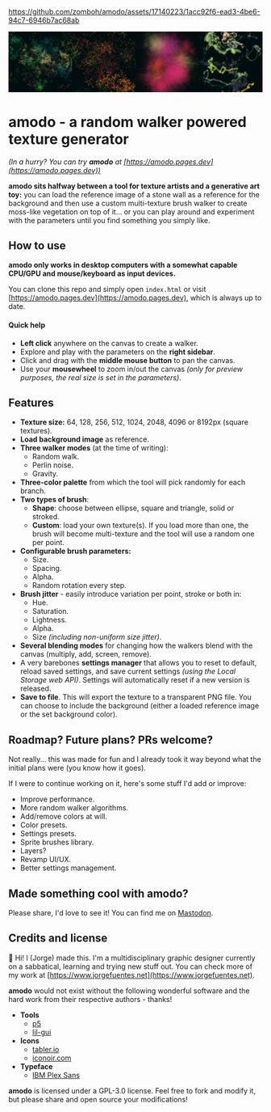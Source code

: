 https://github.com/zomboh/amodo/assets/17140223/1acc92f6-ead3-4be6-94c7-6946b7ac68ab

![amodo banner](./amodo_banner.jpg)
# amodo - a random walker powered texture generator

*(In a hurry? You can try **amodo** at [https://amodo.pages.dev](https://amodo.pages.dev))*

**amodo sits halfway between a tool for texture artists and a generative art toy:** you can load the reference image of a stone wall as a reference for the background and then use a custom multi-texture brush walker to create moss-like vegetation on top of it... or you can play around and experiment with the parameters until you find something you simply like.

## How to use
**amodo only works in desktop computers with a somewhat capable CPU/GPU and mouse/keyboard as input devices.**

You can clone this repo and simply open `index.html` or visit [https://amodo.pages.dev](https://amodo.pages.dev), which is always up to date.

#### Quick help
- **Left click** anywhere on the canvas to create a walker.
- Explore and play with the parameters on the **right sidebar**.
- Click and drag with the **middle mouse button** to pan the canvas.
- Use your **mousewheel** to zoom in/out the canvas *(only for preview purposes, the real size is set in the parameters)*.

## Features
- **Texture size:** 64, 128, 256, 512, 1024, 2048, 4096 or 8192px (square textures).
- **Load background image** as reference.
- **Three walker modes** (at the time of writing):
    - Random walk.
    - Perlin noise.
    - Gravity.
- **Three-color palette** from which the tool will pick randomly for each branch.
- **Two types of brush**:
    - **Shape**: choose between ellipse, square and triangle, solid or stroked.
    - **Custom**: load your own texture(s). If you load more than one, the brush will become multi-texture and the tool will use a random one per point.
- **Configurable brush parameters:**
    - Size.
    - Spacing.
    - Alpha.
    - Random rotation every step.
- **Brush jitter** - easily introduce variation per point, stroke or both in:
    - Hue.
    - Saturation.
    - Lightness.
    - Alpha.
    - Size *(including non-uniform size jitter)*.
- **Several blending modes** for changing how the walkers blend with the canvas (multiply, add, screen, remove).
- A very barebones **settings manager** that allows you to reset to default, reload saved settings, and save current settings *(using the Local Storage web API)*. Settings will automatically reset if a new version is released.
- **Save to file**. This will export the texture to a transparent PNG file. You can choose to include the background (either a loaded reference image or the set background color).

## Roadmap? Future plans? PRs welcome?
Not really... this was made for fun and I already took it way beyond what the initial plans were (you know how it goes).

If I were to continue working on it, here's some stuff I'd add or improve:
- Improve performance.
- More random walker algorithms.
- Add/remove colors at will.
- Color presets.
- Settings presets.
- Sprite brushes library.
- Layers?
- Revamp UI/UX.
- Better settings management.

## Made something cool with amodo?
Please share, I'd love to see it! You can find me on [Mastodon](https://mastodon.gamedev.place/@jorge).

## Credits and license
:wave: Hi! I (Jorge) made this. I'm a multidisciplinary graphic designer currently on a sabbatical, learning and trying new stuff out. You can check more of my work at [https://www.jorgefuentes.net](https://www.jorgefuentes.net).

**amodo** would not exist without the following wonderful software and the hard work from their respective authors - thanks!
- **Tools**
    - [p5](https://p5js.org/)
    - [lil-gui](https://lil-gui.georgealways.com/)
- **Icons**
    - [tabler.io](https://tabler.io/)
    - [iconoir.com](https://iconoir.com/)
- **Typeface**
    - [IBM Plex Sans](https://www.ibm.com/plex/)

**amodo** is licensed under a GPL-3.0 license. Feel free to fork and modify it, but please share and open source your modifications!
